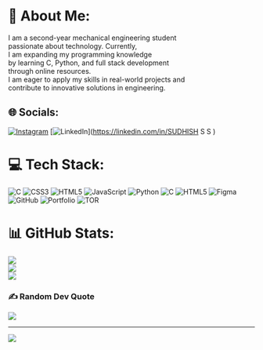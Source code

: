 # 💫 About Me:
I am a second-year mechanical engineering student<br> passionate about technology. Currently, <br> I am expanding my programming knowledge <br>by learning C, Python, and full stack development<br> through online resources. <br>I am eager to apply my skills in real-world projects and <br>contribute to innovative solutions in engineering.



## 🌐 Socials:
[![Instagram](https://img.shields.io/badge/Instagram-%23E4405F.svg?logo=Instagram&logoColor=white)](https://instagram.com/_iam__sudhish___) [![LinkedIn](https://img.shields.io/badge/LinkedIn-%230077B5.svg?logo=linkedin&logoColor=white)](https://linkedin.com/in/SUDHISH S S ) 

# 💻 Tech Stack:
![C](https://img.shields.io/badge/c-%2300599C.svg?style=for-the-badge&logo=c&logoColor=white) ![CSS3](https://img.shields.io/badge/css3-%231572B6.svg?style=for-the-badge&logo=css3&logoColor=white) ![HTML5](https://img.shields.io/badge/html5-%23E34F26.svg?style=for-the-badge&logo=html5&logoColor=white) ![JavaScript](https://img.shields.io/badge/javascript-%23323330.svg?style=for-the-badge&logo=javascript&logoColor=%23F7DF1E) ![Python](https://img.shields.io/badge/python-3670A0?style=for-the-badge&logo=python&logoColor=ffdd54) ![C](https://img.shields.io/badge/c-%2300599C.svg?style=for-the-badge&logo=c&logoColor=white) ![HTML5](https://img.shields.io/badge/html5-%23E34F26.svg?style=for-the-badge&logo=html5&logoColor=white) ![Figma](https://img.shields.io/badge/figma-%23F24E1E.svg?style=for-the-badge&logo=figma&logoColor=white) ![GitHub](https://img.shields.io/badge/github-%23121011.svg?style=for-the-badge&logo=github&logoColor=white) ![Portfolio](https://img.shields.io/badge/Portfolio-%23000000.svg?style=for-the-badge&logo=firefox&logoColor=#FF7139) ![TOR](https://img.shields.io/badge/tor-%237E4798.svg?style=for-the-badge&logo=tor-project&logoColor=white)
# 📊 GitHub Stats:
![](https://github-readme-stats.vercel.app/api?username=MrSudhish&theme=ambient_gradient&hide_border=false&include_all_commits=false&count_private=false)<br/>
![](https://github-readme-streak-stats.herokuapp.com/?user=MrSudhish&theme=ambient_gradient&hide_border=false)<br/>
![](https://github-readme-stats.vercel.app/api/top-langs/?username=MrSudhish&theme=ambient_gradient&hide_border=false&include_all_commits=false&count_private=false&layout=compact)

### ✍️ Random Dev Quote
![](https://quotes-github-readme.vercel.app/api?type=horizontal&theme=radical)

---
[![](https://visitcount.itsvg.in/api?id=MrSudhish&icon=0&color=6)](https://visitcount.itsvg.in)

<!-- Proudly created with GPRM ( https://gprm.itsvg.in ) -->
